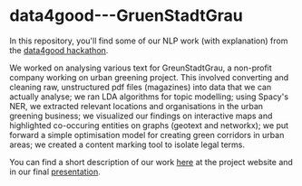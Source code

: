 # data4good---GruenStadtGrau
In this repository, you'll find some of our NLP work (with explanation) from the <a href = "https://trendydots.com/data4good/" >data4good hackathon</a>. 

We worked on analysing various text for GreunStadtGrau, a non-profit company working on urban greening project. This involved converting and cleaning raw, unstructured pdf files (magazines) into data that we can actually analyse; we ran LDA algorithms for topic modelling; using Spacy's NER, we extracted relevant locations and organisations in the urban greening business; we visualized our findings on interactive maps and highlighted co-occuring entities on graphs (geotext and networkx); we put forward a simple optimisation model for creating green corridors in urban areas; we created a content marking tool to isolate legal terms.

You can find a short description of our work <a href = "https://trendydots.com/data4good/challenge1.html" >here</a> at the project website and in our final <a href = "/ch1-final-results.pdf" >presentation</a>. 


